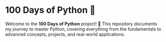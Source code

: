 # 100 Days of Python 🐍

Welcome to the **100 Days of Python** project! 
🚀 This repository documents my journey to master Python, covering everything from the fundamentals to advanced concepts, projects, and real-world applications.
